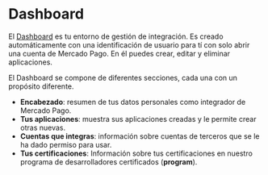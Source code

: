 # Dashboard

El [Dashboard](https://mercadopago[FAKER][URL][DOMAIN]/developers/panel) es tu entorno de gestión de integración. Es creado automáticamente con una identificación de usuario para tí con solo abrir una cuenta de Mercado Pago. En él puedes crear, editar y eliminar aplicaciones.

El Dashboard se compone de diferentes secciones, cada una con un propósito diferente.

* **Encabezado**: resumen de tus datos personales como integrador de Mercado Pago.
* **Tus aplicaciones**: muestra sus aplicaciones creadas y le permite crear otras nuevas.
* **Cuentas que integras**: información sobre cuentas de terceros que se le ha dado permiso para usar.
* **Tus certificaciones**: Información sobre tus certificaciones en nuestro programa de desarrolladores certificados (**<dev>program**).
